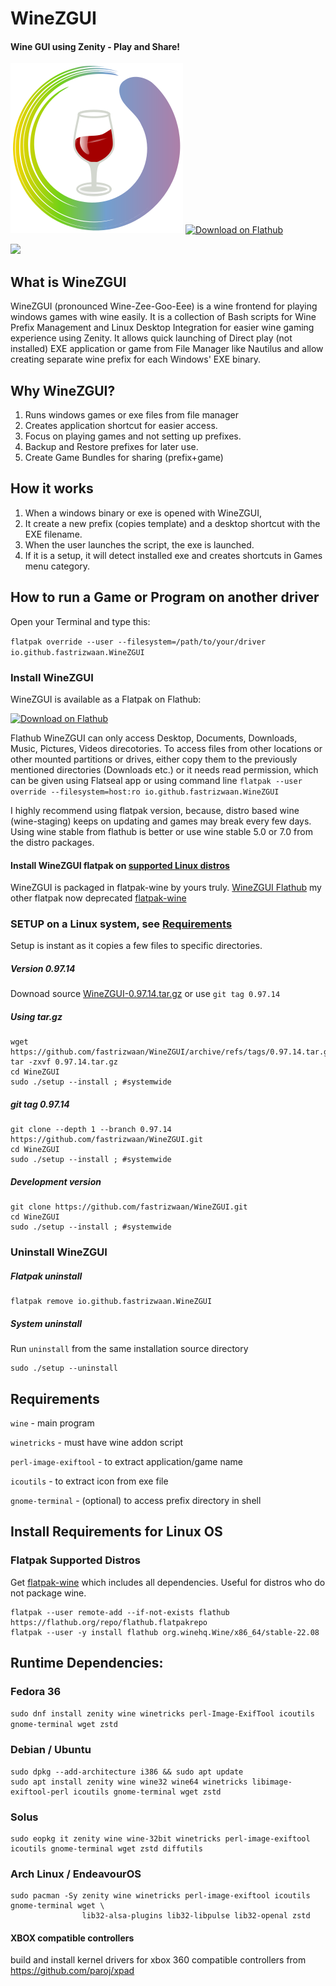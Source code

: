 # WineZGUI

#### Wine GUI using Zenity - Play and Share!

![](https://raw.githubusercontent.com/fastrizwaan/WineZGUI/main/assets/winezgui.svg) <a href="https://flathub.org/apps/details/io.github.fastrizwaan.WineZGUI"><img width='240' alt='Download on Flathub' src='https://dl.flathub.org/assets/badges/flathub-badge-en.png'/></a>

![](https://github.com/fastrizwaan/WineZGUI/releases/download/0.97.12/winezgui-0.97.14.png)

## What is WineZGUI

WineZGUI (pronounced Wine-Zee-Goo-Eee) is a wine frontend for playing windows games with wine easily. It is a collection of Bash scripts for Wine Prefix Management and Linux Desktop Integration for easier wine gaming experience using Zenity. It allows quick launching of Direct play (not installed) EXE application or game from File Manager like Nautilus and allow creating separate wine prefix for each Windows' EXE binary.

## Why WineZGUI?

1. Runs windows games or exe files from file manager
2. Creates application shortcut for easier access.
3. Focus on playing games and not setting up prefixes.
4. Backup and Restore prefixes for later use.
5. Create Game Bundles for sharing (prefix+game)

## How it works

1. When a windows binary or exe is opened with WineZGUI, 
2. It create a new prefix (copies template) and a desktop shortcut with the EXE filename.
3. When the user launches the script, the exe is launched. 
4. If it is a setup, it will detect installed exe and creates shortcuts in Games menu category.

## How to run a Game or Program on another driver

Open your Terminal and type this:

`flatpak override --user --filesystem=/path/to/your/driver io.github.fastrizwaan.WineZGUI`

### Install WineZGUI

WineZGUI is available as a Flatpak on Flathub:

<a href="https://flathub.org/apps/details/io.github.fastrizwaan.WineZGUI"><img width='240' alt='Download on Flathub' src='https://dl.flathub.org/assets/badges/flathub-badge-en.png'/></a>


Flathub WineZGUI can only access Desktop, Documents, Downloads, Music, Pictures, Videos direcotories. To access files from other locations or other mounted partitions or drives, either copy them to the previously mentioned directories (Downloads etc.) or it needs read permission, which can be given using Flatseal app or using command line  `flatpak --user override --filesystem=host:ro io.github.fastrizwaan.WineZGUI`

I highly recommend using flatpak version, because, distro based wine (wine-staging) keeps on updating and games may break every few days. Using wine stable from flathub is better or use wine stable 5.0 or 7.0 from the distro packages.

#### Install WineZGUI flatpak on [supported Linux distros](https://flatpak.org/setup/)

WineZGUI is packaged in flatpak-wine by yours truly. [WineZGUI Flathub](https://flathub.org/apps/details/io.github.fastrizwaan.WineZGUI) my other flatpak now deprecated [flatpak-wine](https://github.com/fastrizwaan/flatpak-wine) 

### SETUP on a Linux system, see [Requirements](https://github.com/fastrizwaan/WineZGUI#requirements)

Setup is instant as it copies a few files to specific directories.

##### Version 0.97.14

Downoad source [WineZGUI-0.97.14.tar.gz](https://github.com/fastrizwaan/WineZGUI/archive/refs/tags/0.97.14.tar.gz) or use `git tag 0.97.14`

##### Using tar.gz

```
wget https://github.com/fastrizwaan/WineZGUI/archive/refs/tags/0.97.14.tar.gz
tar -zxvf 0.97.14.tar.gz
cd WineZGUI
sudo ./setup --install ; #systemwide
```

##### git tag 0.97.14

```
git clone --depth 1 --branch 0.97.14 https://github.com/fastrizwaan/WineZGUI.git
cd WineZGUI
sudo ./setup --install ; #systemwide
```

##### Development version

```
git clone https://github.com/fastrizwaan/WineZGUI.git
cd WineZGUI
sudo ./setup --install ; #systemwide
```

### Uninstall WineZGUI

##### Flatpak uninstall

```
flatpak remove io.github.fastrizwaan.WineZGUI
```

##### System  uninstall

Run `uninstall` from the same installation source directory

```
sudo ./setup --uninstall
```

## Requirements

`wine` - main program

`winetricks` - must have wine addon script

`perl‑image‑exiftool` - to extract application/game name

`icoutils` - to extract icon from exe file

`gnome-terminal` - (optional) to access prefix directory in shell

## Install Requirements for Linux OS

### Flatpak Supported Distros

Get [flatpak-wine](https://github.com/fastrizwaan/flatpak-wine/releases) which includes all dependencies. Useful for distros who do not package wine.

```
flatpak --user remote-add --if-not-exists flathub https://flathub.org/repo/flathub.flatpakrepo
flatpak --user -y install flathub org.winehq.Wine/x86_64/stable-22.08
```

## Runtime Dependencies:

### Fedora 36

`sudo dnf install zenity wine winetricks perl-Image-ExifTool icoutils gnome-terminal wget zstd`

### Debian / Ubuntu

```
sudo dpkg --add-architecture i386 && sudo apt update
sudo apt install zenity wine wine32 wine64 winetricks libimage-exiftool-perl icoutils gnome-terminal wget zstd
```

### Solus

```
sudo eopkg it zenity wine wine-32bit winetricks perl-image-exiftool icoutils gnome-terminal wget zstd diffutils
```

### Arch Linux / EndeavourOS

```
sudo pacman -Sy zenity wine winetricks perl-image-exiftool icoutils gnome-terminal wget \
                lib32-alsa-plugins lib32-libpulse lib32-openal zstd
```

#### XBOX compatible controllers

build and install kernel drivers for xbox 360 compatible controllers from https://github.com/paroj/xpad
